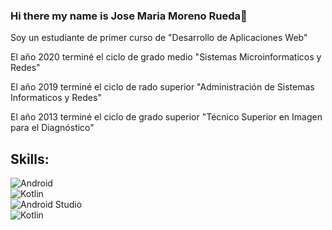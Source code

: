 ### Hi there my name is Jose Maria Moreno Rueda👋
Soy un estudiante de primer curso de "Desarrollo de Aplicaciones Web"

El año 2020 terminé el ciclo de grado medio "Sistemas Microinformaticos y Redes"

El año 2019 terminé el ciclo de rado superior "Administración de Sistemas Informaticos y Redes"

El año 2013 terminé el ciclo de grado superior "Técnico Superior en Imagen para el Diagnóstico"

## Skills:
![Android](https://img.shields.io/badge/DAW-3DOC84?style=for-the-badge&logo=gitlab&logoColor=white&labelColor=101010)</br>
![Kotlin](https://img.shields.io/badge/SMR-0095D5?style=for-the-badge&logo=paypal&logoColor=green&labelColor=F7F73B)</br>
![Android Studio](https://img.shields.io/badge/ASIR-orange?style=for-the-badge&logo=android-studio&logoColor=white&labelColor=101010)</br>
![Kotlin](https://img.shields.io/badge/TSID-F1614D?style=for-the-badge&logo=bitcoin&logoColor=red&labelColor=101010)</br>


<!--
**JoseMariaMorenoRueda/JoseMariaMorenoRueda** is a ✨ _special_ ✨ repository because its `README.md` (this file) appears on your GitHub profile.


